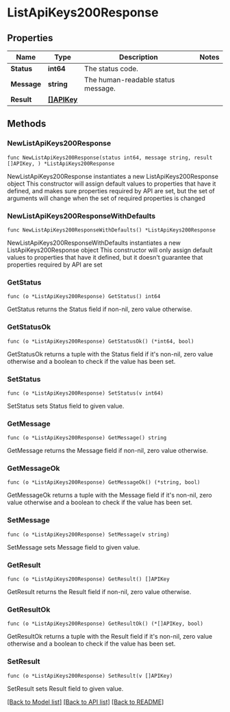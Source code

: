 # ListApiKeys200Response

## Properties

Name | Type | Description | Notes
------------ | ------------- | ------------- | -------------
**Status** | **int64** | The status code. | 
**Message** | **string** | The human-readable status message. | 
**Result** | [**[]APIKey**](APIKey.md) |  | 

## Methods

### NewListApiKeys200Response

`func NewListApiKeys200Response(status int64, message string, result []APIKey, ) *ListApiKeys200Response`

NewListApiKeys200Response instantiates a new ListApiKeys200Response object
This constructor will assign default values to properties that have it defined,
and makes sure properties required by API are set, but the set of arguments
will change when the set of required properties is changed

### NewListApiKeys200ResponseWithDefaults

`func NewListApiKeys200ResponseWithDefaults() *ListApiKeys200Response`

NewListApiKeys200ResponseWithDefaults instantiates a new ListApiKeys200Response object
This constructor will only assign default values to properties that have it defined,
but it doesn't guarantee that properties required by API are set

### GetStatus

`func (o *ListApiKeys200Response) GetStatus() int64`

GetStatus returns the Status field if non-nil, zero value otherwise.

### GetStatusOk

`func (o *ListApiKeys200Response) GetStatusOk() (*int64, bool)`

GetStatusOk returns a tuple with the Status field if it's non-nil, zero value otherwise
and a boolean to check if the value has been set.

### SetStatus

`func (o *ListApiKeys200Response) SetStatus(v int64)`

SetStatus sets Status field to given value.


### GetMessage

`func (o *ListApiKeys200Response) GetMessage() string`

GetMessage returns the Message field if non-nil, zero value otherwise.

### GetMessageOk

`func (o *ListApiKeys200Response) GetMessageOk() (*string, bool)`

GetMessageOk returns a tuple with the Message field if it's non-nil, zero value otherwise
and a boolean to check if the value has been set.

### SetMessage

`func (o *ListApiKeys200Response) SetMessage(v string)`

SetMessage sets Message field to given value.


### GetResult

`func (o *ListApiKeys200Response) GetResult() []APIKey`

GetResult returns the Result field if non-nil, zero value otherwise.

### GetResultOk

`func (o *ListApiKeys200Response) GetResultOk() (*[]APIKey, bool)`

GetResultOk returns a tuple with the Result field if it's non-nil, zero value otherwise
and a boolean to check if the value has been set.

### SetResult

`func (o *ListApiKeys200Response) SetResult(v []APIKey)`

SetResult sets Result field to given value.



[[Back to Model list]](../README.md#documentation-for-models) [[Back to API list]](../README.md#documentation-for-api-endpoints) [[Back to README]](../README.md)


